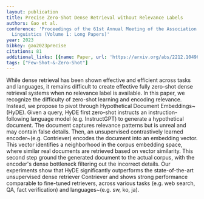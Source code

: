 ```yaml
---
layout: publication
title: Precise Zero-Shot Dense Retrieval without Relevance Labels
authors: Gao et al.
conference: 'Proceedings of the 61st Annual Meeting of the Association for Computational
  Linguistics (Volume 1: Long Papers)'
year: 2023
bibkey: gao2023precise
citations: 81
additional_links: [{name: Paper, url: 'https://arxiv.org/abs/2212.10496'}]
tags: ["Few-Shot-&-Zero-Shot"]
---
```

While dense retrieval has been shown effective and efficient across tasks and
languages, it remains difficult to create effective fully zero-shot dense
retrieval systems when no relevance label is available. In this paper, we
recognize the difficulty of zero-shot learning and encoding relevance. Instead,
we propose to pivot through Hypothetical Document Embeddings~(HyDE). Given a
query, HyDE first zero-shot instructs an instruction-following language model
(e.g. InstructGPT) to generate a hypothetical document. The document captures
relevance patterns but is unreal and may contain false details. Then, an
unsupervised contrastively learned encoder~(e.g. Contriever) encodes the
document into an embedding vector. This vector identifies a neighborhood in the
corpus embedding space, where similar real documents are retrieved based on
vector similarity. This second step ground the generated document to the actual
corpus, with the encoder's dense bottleneck filtering out the incorrect
details. Our experiments show that HyDE significantly outperforms the
state-of-the-art unsupervised dense retriever Contriever and shows strong
performance comparable to fine-tuned retrievers, across various tasks (e.g. web
search, QA, fact verification) and languages~(e.g. sw, ko, ja).